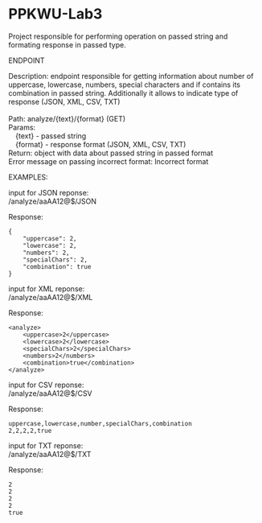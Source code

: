 # PPKWU-Lab3

Project responsible for performing operation on passed string and formating response in passed type.

ENDPOINT

Description: endpoint responsible for getting information about number of uppercase, lowercase, numbers, special characters and if contains its combination in passed string. 
Additionally it allows to indicate type of response (JSON, XML, CSV, TXT)  <br/><br/>
Path: analyze/{text}/{format} (GET)  
Params:  
&emsp;{text} - passed string  
&emsp;{format} - response format (JSON, XML, CSV, TXT)  
Return: object with data about passed string in passed format  
Error message on passing incorrect format: Incorrect format

EXAMPLES:

input for JSON reponse:  
/analyze/aaAA12@$/JSON  

Response:  
```
{
    "uppercase": 2,
    "lowercase": 2,
    "numbers": 2,
    "specialChars": 2,
    "combination": true
}  
```

input for XML reponse:  
/analyze/aaAA12@$/XML  

Response:  
```
<analyze>
    <uppercase>2</uppercase>
    <lowercase>2</lowercase>
    <specialChars>2</specialChars>
    <numbers>2</numbers>
    <combination>true</combination>
</analyze>
```

input for CSV reponse:  
/analyze/aaAA12@$/CSV  

Response:  
```
uppercase,lowercase,number,specialChars,combination
2,2,2,2,true
```

input for TXT reponse:  
/analyze/aaAA12@$/TXT  

Response:  
```
2
2
2
2
true

```
